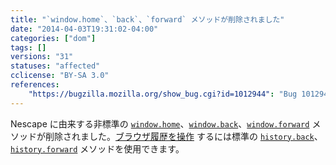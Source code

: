 ```yaml
---
title: "`window.home`、`back`、`forward` メソッドが削除されました"
date: "2014-04-03T19:31:02-04:00"
categories: ["dom"]
tags: []
versions: "31"
statuses: "affected"
cclicense: "BY-SA 3.0"
references:
    "https://bugzilla.mozilla.org/show_bug.cgi?id=1012944": "Bug 1012944 – User login and account creation on deezer.com broken since Firefox 30.0b1, say home.display is not a function"
---
```

Nescape に由来する非標準の [`window.home`](https://developer.mozilla.org/ja/docs/Web/API/window.home)、[`window.back`](https://developer.mozilla.org/ja/docs/Web/API/window.back)、[`window.forward`](https://developer.mozilla.org/ja/docs/Web/API/window.forward) メソッドが削除されました。[ブラウザ履歴を操作](https://developer.mozilla.org/ja/docs/Web/Guide/API/DOM/Manipulating_the_browser_history) するには標準の [`history.back`](https://developer.mozilla.org/ja/docs/Web/API/history.back)、[`history.forward`](https://developer.mozilla.org/ja/docs/Web/API/history.forward) メソッドを使用できます。

